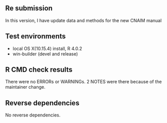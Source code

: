 ## Re submission

In this version, I have update data and methods for the new CNAIM manual

## Test environments
* local OS X(10.15.4) install, R 4.0.2
* win-builder (devel and release)

## R CMD check results
There were no ERRORs or WARNINGs.
2 NOTES were there because of the maintainer change.

## Reverse dependencies
No reverse dependencies.
